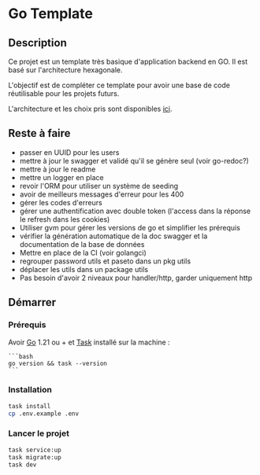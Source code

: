 # Go Template

## Description

Ce projet est un template très basique d'application backend en GO. 
Il est basé sur l'architecture hexagonale.

L'objectif est de compléter ce template pour avoir une base de code réutilisable pour les projets futurs.

L'architecture et les choix pris sont disponibles [ici](./docs/static/architecture.md).

## Reste à faire

- passer en UUID pour les users
- mettre à jour le swagger et validé qu'il se génère seul (voir go-redoc?)
- mettre à jour le readme 
- mettre un logger en place
- revoir l'ORM pour utiliser un système de seeding
- avoir de meilleurs messages d'erreur pour les 400
- gérer les codes d'erreurs
- gérer une authentification avec double token (l'access dans la réponse le refresh dans les cookies)
- Utiliser gvm pour gérer les versions de go et simplifier les prérequis 
- vérifier la génération automatique de la doc swagger et la documentation de la base de données
- Mettre en place de la CI (voir golangci)
- regrouper password utils et paseto dans un pkg utils
- déplacer les utils dans un package utils
- Pas besoin d'avoir 2 niveaux pour handler/http, garder uniquement http

## Démarrer

### Prérequis

Avoir [Go](https://go.dev/dl/) 1.21 ou + et [Task](https://taskfile.dev/installation/) installé sur la machine :

    ```bash
    go version && task --version
    ```

### Installation

```bash
task install
cp .env.example .env
```

### Lancer le projet

```bash
task service:up
task migrate:up
task dev
```
